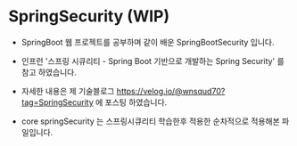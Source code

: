 # SpringSecurity  (WIP)
 
- SpringBoot 웹 프로젝트를 공부하며 같이 배운 SpringBootSecurity 입니다. 

- 인프런 '스프링 시큐리티 - Spring Boot 기반으로 개발하는 Spring Security' 를 참고 하였습니다.

- 자세한 내용은 제 기술블로그 https://velog.io/@wnsqud70?tag=SpringSecurity 에 포스팅 하였습니다.

- core springSecurity 는 스프링시큐리티 학습한후 적용한 순차적으로 적용해본 파일입니다.
